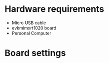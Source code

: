 Hardware requirements
=====================
- Micro USB cable
- evkmimxrt1020 board
- Personal Computer


Board settings
==============

